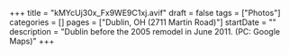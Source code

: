 +++
title = "kMYcUj30x_Fx9WE9C1xj.avif"
draft = false
tags = ["Photos"]
categories = []
pages = ["Dublin, OH (2711 Martin Road)"]
startDate = ""
description = "Dublin before the 2005 remodel in June 2011. (PC: Google Maps)"
+++
